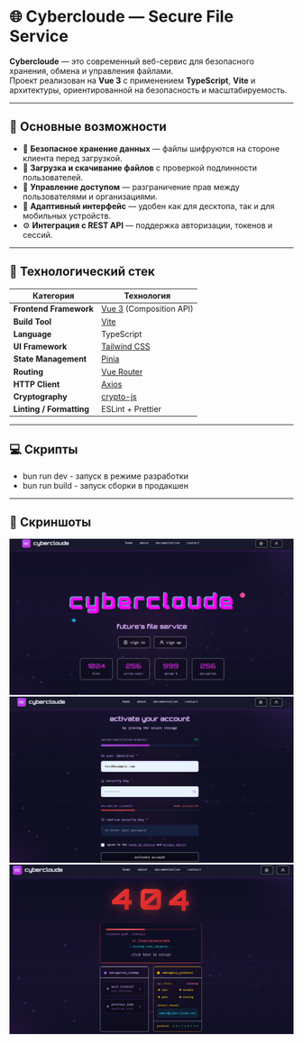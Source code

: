 # 🌐 Cybercloude — Secure File Service

**Cybercloude** — это современный веб-сервис для безопасного хранения, обмена и управления файлами.  
Проект реализован на **Vue 3** с применением **TypeScript**, **Vite** и архитектуры, ориентированной на безопасность и масштабируемость.

---

## 🚀 Основные возможности

- 🔐 **Безопасное хранение данных** — файлы шифруются на стороне клиента перед загрузкой.
- 📂 **Загрузка и скачивание файлов** с проверкой подлинности пользователей.
- 👥 **Управление доступом** — разграничение прав между пользователями и организациями.
- 📱 **Адаптивный интерфейс** — удобен как для десктопа, так и для мобильных устройств.
- ⚙️ **Интеграция с REST API** — поддержка авторизации, токенов и сессий.

---

## 🧠 Технологический стек

| Категория | Технология |
|------------|-------------|
| **Frontend Framework** | [Vue 3](https://vuejs.org/) (Composition API) |
| **Build Tool** | [Vite](https://vitejs.dev/) |
| **Language** | TypeScript |
| **UI Framework** | [Tailwind CSS](https://tailwindcss.com/) |
| **State Management** | [Pinia](https://pinia.vuejs.org/) |
| **Routing** | [Vue Router](https://router.vuejs.org/) |
| **HTTP Client** | [Axios](https://axios-http.com/) |
| **Cryptography** | [crypto-js](https://www.npmjs.com/package/crypto-js) |
| **Linting / Formatting** | ESLint + Prettier |

---

## 💻 Скрипты

- bun run dev - запуск в режиме разработки
- bun run build - запуск сборки в продакшен

---

## 📸 Скриншоты
![Screenshot_1.png](demo/Screenshot_1.png)
![Screenshot_2.png](demo/Screenshot_2.png)
![Screenshot_3.png](demo/Screenshot_3.png)